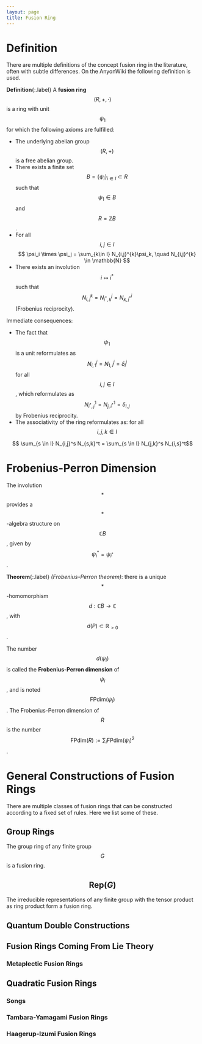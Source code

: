 ```yaml
---
layout: page
title: Fusion Ring
---
```


# Definition
There are multiple definitions of the concept fusion ring in the literature, often with subtle differences. On the AnyonWiki the following definition is used.

**Definition**{:.label}
A **fusion ring** $$ (R,+,\cdot) $$ is a ring with unit $$\psi_1$$ for which the following axioms are fulfilled:

* The underlying abelian group $$ (R,+) $$ is a free abelian group.
* There exists a finite set $$B = \{\psi_i\}_{i \in I} \subset R$$ such that $$\psi_1\in B$$ and $$R=\mathbb{Z}B$$.
* For all $$ i,j \in I $$
  <center>
  $$
  \psi_i \times \psi_j  = \sum_{k\in I} N_{i,j}^{k}\psi_k, \quad N_{i,j}^{k} \in \mathbb{N}
  $$
  </center>
* There exists an involution $$ i  \mapsto i^* $$  such that $$ N_{i,j}^{k} = N_{i^*,k}^{j} = N_{k,j^*}^{i}$$ (Frobenius reciprocity).

Immediate consequences:

* The fact that $$ \psi_1 $$ is a unit reformulates as $$  N_{i,1}^j = N_{1,i}^j = \delta_i^j $$ for all $$ i,j \in I $$, which reformulates as $$  N_{i^*,j}^1 = N_{j,i^*}^1 = \delta_{i,j} $$ by Frobenius reciprocity.
* The associativity of the ring reformulates as: for all $$ i,j,k \in I $$
<center>
$$ \sum_{s \in I} N_{i,j}^s N_{s,k}^t = \sum_{s \in I} N_{j,k}^s N_{i,s}^t$$
</center>

# Frobenius-Perron Dimension

The involution $$ * $$ provides a $$ * $$-algebra structure on $$ \mathbb{C}B $$, given by $$ \psi_i^* =  \psi_{i^*} $$.

**Theorem**{:.label}
_(Frobenius-Perron theorem)_: there is a unique $$ * $$-homomorphism $$ d: \mathbb{C}B \to  \mathbb{C} $$, with $$ d(P) \subset \mathbb{R}_{>0} $$.

The number $$ d(\psi_i) $$ is called the **Frobenius-Perron dimension** of $$ \psi_i $$, and is noted $$ \mathrm{FPdim}(\psi_i) $$. The Frobenius-Perron dimension of $$ R $$ is the number $$  \mathrm{FPdim}(R):= \sum_i \mathrm{FPdim}(\psi_i)^2 $$.

# General Constructions of Fusion Rings
There are multiple classes of fusion rings that can be constructed according to a fixed set of rules. Here we list some of these.

## Group Rings
The group ring of any finite group $$G$$ is a fusion ring.

## $$\text{Rep}(G)$$
The irreducible representations of any finite group with the tensor product as ring product form a fusion ring.

## Quantum Double Constructions

## Fusion Rings Coming From Lie Theory

### Metaplectic Fusion Rings

## Quadratic Fusion Rings

### Songs

### Tambara-Yamagami Fusion Rings

### Haagerup-Izumi Fusion Rings
